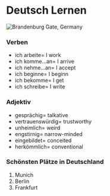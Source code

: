 <!DOCTYPE html>
<html>
  <head>
    
  </head>
  <body>
    <h1><strong>Deutsch Lernen</strong></h1>
    <img src="https://images.unsplash.com/photo-1506760610100-1af6025cf0c7?ixlib=rb-1.2.1&q=85&fm=jpg&crop=entropy&cs=srgb&dl=ricardo-gomez-angel-fv0yV5-Pbjc-unsplash.jpg" alt="Brandenburg Gate, Germany">
    <h3>Verben</h3>
    <ul>
      <li>ich arbeite= I work</li>
      <li>ich komme...an= I arrive</li>
      <li>ich nehme...an= I accept</li>
      <li>ich beginne= I beginn</li>
      <li>ich bekomme= I get</li>
      <li>ich schreibe= I write</li>
    </ul>
    <h3>Adjektiv</h3>
    <ul>
      <li>gesprächig= talkative</li>
      <li>vertrauenswürdig= trustworthy</li>
      <li>unheimlich= weird</li>
      <li>engstirnig= narrow-minded</li>
      <li>eingebildet= conceited</li>
      <li>herkömmlich= conventional</li>
    </ul>
    <h3>Schönsten Plätze in Deutschland</h3>
    <ol>
      <li>Munich</li>
      <li>Berlin</li>
      <li>Frankfurt</li>
    </ol>
    </body>
